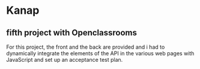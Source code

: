 # Kanap
## fifth project with Openclassrooms

For this project, the front and the back are provided and i had to dynamically integrate the elements of the API in the various web pages with JavaScript and set up an acceptance test plan.
